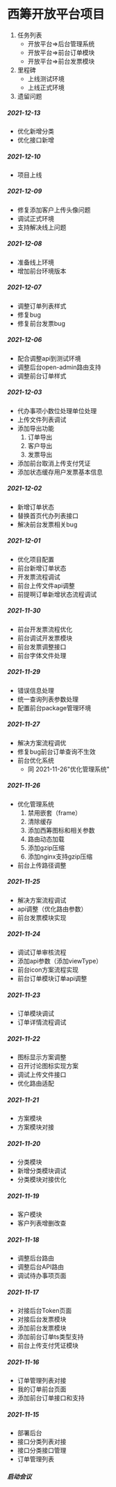# 西筹开放平台项目

1. 任务列表
   - 开放平台=>后台管理系统
   - 开放平台=>前台订单模块
   - 开放平台=>前台发票模块
2. 里程碑
   - 上线测试环境
   - 上线正式环境
3. 遗留问题

##### 2021-12-13

- 优化新增分类
- 优化接口新增


##### 2021-12-10

- 项目上线
##### 2021-12-09

- 修复添加客户上传头像问题
- 调试正式环境
- 支持解决线上问题

##### 2021-12-08

- 准备线上环境
- 增加前台环境版本

##### 2021-12-07

- 调整订单列表样式
- 修复bug
- 修复前台发票bug

##### 2021-12-06

- 配合调整api到测试环境
- 调整后台open-admin路由支持
- 调整前台订单样式
##### 2021-12-03

- 代办事项小数位处理单位处理
- 上传文件列表调试
- 添加导出功能
  1. 订单导出
  2. 客户导出
  3. 发票导出
- 添加前台取消上传支付凭证
- 添加状态缓存用户发票基本信息
##### 2021-12-02

- 新增订单状态
- 替换首页代办列表接口
- 解决前台发票相关bug

##### 2021-12-01

- 优化项目配置
- 前台新增订单状态
- 开发票流程调试
- 前台上传文件api调整 
- 前提啊订单新增状态流程调试
##### 2021-11-30

- 前台开发票流程优化
- 前台调试开发票模块
- 前台发票调整接口
- 前台字体文件处理
##### 2021-11-29

- 错误信息处理
- 统一查询列表参数处理
- 配置前台package管理环境

##### 2021-11-27

- 解决方案流程调优
- 修复bug前台订单查询不生效
- 前台优化系统
  -  同 2021-11-26"优化管理系统"

##### 2021-11-26

- 优化管理系统
  1. 禁用嵌套（frame）
  2. 清除缓存
  3. 添加西筹图标和相关参数
  4. 路由动态加载
  5. 添加gzip压缩
  6. 添加nginx支持gzip压缩
- 前台上传路径调整

##### 2021-11-25

- 解决方案流程调试
- api调整（优化路由参数）
- 前台发票模块实现

##### 2021-11-24

- 调试订单审核流程
- 添加api参数（添加viewType）
- 前台icon方案流程实现
- 前台订单模块订单api调整

##### 2021-11-23

- 订单模块调试
- 订单详情流程调试

##### 2021-11-22

- 图标显示方案调整
- 召开讨论图标实现方案
- 调试上传文件接口
- 优化路由适配

##### 2021-11-21

- 方案模块
- 方案模块对接

##### 2021-11-20

- 分类模块
- 新增分类模块调试
- 分类模块对接优化

##### 2021-11-19

- 客户模块
- 客户列表增删改查

##### 2021-11-18

- 调整后台路由
- 调整后台API路由
- 调试待办事项页面

##### 2021-11-17

- 对接后台Token页面
- 对接后台发票模块
- 添加前台发票模块
- 添加前台订单ts类型支持
- 前台上传支付凭证模块

##### 2021-11-16

- 订单管理列表对接 
- 我的订单前台页面
- 添加前台订单接口和支持

##### 2021-11-15

- 部署后台
- 接口分类列表对接
- 接口分类接口管理
- 订单管理列表

##### 启动会议











